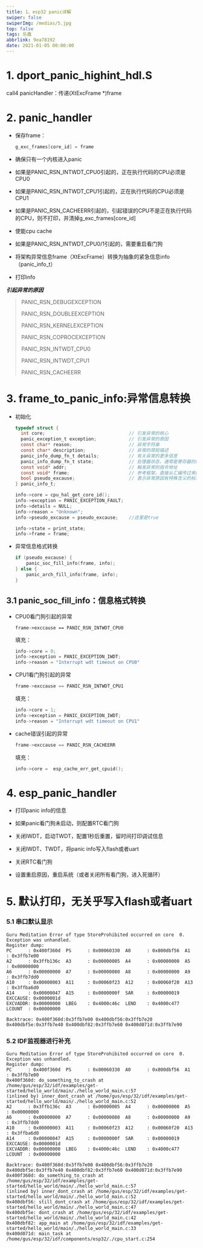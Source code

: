 ```yaml
---
title: 1、esp32 panic详解
swiper: false
swiperImg: /medias/5.jpg
top: false
tags: 乐鑫
abbrlink: 9ea78192
date: 2021-01-05 00:00:00
---
```


# 1. dport_panic_highint_hdl.S

call4 panicHandler：传递(XtExcFrame *)frame

# 2. panic_handler

- 保存frame：
  ```c
  g_exc_frames[core_id] = frame
  ```
  
- 确保只有一个内核进入panic

- 如果是PANIC_RSN_INTWDT_CPU0引起的，正在执行代码的CPU必须是CPU0

- 如果是PANIC_RSN_INTWDT_CPU1引起的，正在执行代码的CPU必须是CPU1

- 如果是PANIC_RSN_CACHEERR引起的，引起错误的CPU不是正在执行代码的CPU，则不打印，并清掉g_exc_frames[core_id]

- 使能cpu cache

- 如果是PANIC_RSN_INTWDT_CPU0/1引起的，需要重启看门狗

- 将架构异常信息frame（XtExcFrame）转换为抽象的紧急信息info（panic_info_t）

- 打印info

***引起异常的原因***

> PANIC_RSN_DEBUGEXCEPTION			
>
> PANIC_RSN_DOUBLEEXCEPTION		  
>
> PANIC_RSN_KERNELEXCEPTION			
>
> PANIC_RSN_COPROCEXCEPTION		  
>
> PANIC_RSN_INTWDT_CPU0					
>
> PANIC_RSN_INTWDT_CPU1					
>
> PANIC_RSN_CACHEERR						  

# 3. frame_to_panic_info:异常信息转换

- 初始化
  ```c
  typedef struct {
    int core;                               // 引发异常的核心
    panic_exception_t exception;            // 引发异常的原因
    const char* reason;                     // 异常字符串
    const char* description;                // 异常的简短描述
    panic_info_dump_fn_t details;           // 有关异常的更多信息
    panic_info_dump_fn_t state;             // 处理器状态，通常是寄存器的内容
    const void* addr;                       // 触发异常的指令地址
    const void* frame;                      // 参考框架，直接从汇编传过来的
    bool pseudo_excause;                    // 表示异常原因有特殊含义的标志
  } panic_info_t;
  
  info->core = cpu_hal_get_core_id();
  info->exception = PANIC_EXCEPTION_FAULT;
  info->details = NULL;   
  info->reason = "Unknown";
  info->pseudo_excause = pseudo_excause;    //这里是true
  
  info->state = print_state;
  info->frame = frame;
  ```
  
- 异常信息格式转换
  ```c
  if (pseudo_excause) {
      panic_soc_fill_info(frame, info);
  } else {
      panic_arch_fill_info(frame, info);
  }
  ```

## 3.1 panic_soc_fill_info：信息格式转换

- CPU0看门狗引起的异常
  
  ```
  frame->exccause == PANIC_RSN_INTWDT_CPU0
  ```
  
  填充：
  
  ```c
  info->core = 0;
  info->exception = PANIC_EXCEPTION_IWDT;
  info->reason = "Interrupt wdt timeout on CPU0"
  ```
  
- CPU1看门狗引起的异常
  
  ```c
  frame->exccause == PANIC_RSN_INTWDT_CPU1
  ```
  
  填充：
  
  ```c
  info->core = 1;
  info->exception = PANIC_EXCEPTION_IWDT;
  info->reason = "Interrupt wdt timeout on CPU1"
  ```
  
- cache错误引起的异常
  ```c
  frame->exccause == PANIC_RSN_CACHEERR
  ```
  
  填充：
  
  ```c
  info->core =  esp_cache_err_get_cpuid();
  ```

# 4. esp_panic_handler

- 打印panic info的信息
- 如果panic看门狗未启动，则配置RTC看门狗

- 关闭IWDT，启动TWDT，配置1秒后重置，留时间打印调试信息

- 关闭IWDT、TWDT，将panic info写入flash或者uart
- 关闭RTC看门狗
- 设置重启原因，重启系统（或者关闭所有看门狗，进入死循环）

# 5. 默认打印，无关乎写入flash或者uart

### 5.1 串口默认显示

```shell
Guru Meditation Error of type StoreProhibited occurred on core  0. Exception was unhandled.
Register dump:
PC      : 0x400f360d  PS      : 0x00060330  A0      : 0x800dbf56  A1      : 0x3ffb7e00
A2      : 0x3ffb136c  A3      : 0x00000005  A4      : 0x00000000  A5      : 0x00000000
A6      : 0x00000000  A7      : 0x00000080  A8      : 0x00000000  A9      : 0x3ffb7dd0
A10     : 0x00000003  A11     : 0x00060f23  A12     : 0x00060f20  A13     : 0x3ffba6d0
A14     : 0x00000047  A15     : 0x0000000f  SAR     : 0x00000019  EXCCAUSE: 0x0000001d
EXCVADDR: 0x00000000  LBEG    : 0x4000c46c  LEND    : 0x4000c477  LCOUNT  : 0x00000000

Backtrace: 0x400f360d:0x3ffb7e00 0x400dbf56:0x3ffb7e20 0x400dbf5e:0x3ffb7e40 0x400dbf82:0x3ffb7e60 0x400d071d:0x3ffb7e90
```

### 5.2 IDF监视器进行补充

```shell
Guru Meditation Error of type StoreProhibited occurred on core  0. Exception was unhandled.
Register dump:
PC      : 0x400f360d  PS      : 0x00060330  A0      : 0x800dbf56  A1      : 0x3ffb7e00
0x400f360d: do_something_to_crash at /home/gus/esp/32/idf/examples/get-started/hello_world/main/./hello_world_main.c:57
(inlined by) inner_dont_crash at /home/gus/esp/32/idf/examples/get-started/hello_world/main/./hello_world_main.c:52
A2      : 0x3ffb136c  A3      : 0x00000005  A4      : 0x00000000  A5      : 0x00000000
A6      : 0x00000000  A7      : 0x00000080  A8      : 0x00000000  A9      : 0x3ffb7dd0
A10     : 0x00000003  A11     : 0x00060f23  A12     : 0x00060f20  A13     : 0x3ffba6d0
A14     : 0x00000047  A15     : 0x0000000f  SAR     : 0x00000019  EXCCAUSE: 0x0000001d
EXCVADDR: 0x00000000  LBEG    : 0x4000c46c  LEND    : 0x4000c477  LCOUNT  : 0x00000000

Backtrace: 0x400f360d:0x3ffb7e00 0x400dbf56:0x3ffb7e20 0x400dbf5e:0x3ffb7e40 0x400dbf82:0x3ffb7e60 0x400d071d:0x3ffb7e90
0x400f360d: do_something_to_crash at /home/gus/esp/32/idf/examples/get-started/hello_world/main/./hello_world_main.c:57
(inlined by) inner_dont_crash at /home/gus/esp/32/idf/examples/get-started/hello_world/main/./hello_world_main.c:52
0x400dbf56: still_dont_crash at /home/gus/esp/32/idf/examples/get-started/hello_world/main/./hello_world_main.c:47
0x400dbf5e: dont_crash at /home/gus/esp/32/idf/examples/get-started/hello_world/main/./hello_world_main.c:42
0x400dbf82: app_main at /home/gus/esp/32/idf/examples/get-started/hello_world/main/./hello_world_main.c:33
0x400d071d: main_task at /home/gus/esp/32/idf/components/esp32/./cpu_start.c:254
```

